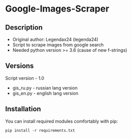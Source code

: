# Google-Images-Scraper
Description
------------------------
* Original author: Legendax24 (legenda24)
* Script to scrape images from google search
* Needed python version >= 3.6 (cause of new f-strings)

## Versions
Script version - 1.0
* gis_ru.py - russian lang version
* gis_en.py - english lang version


##  Installation
You can install required modules comfortably with pip:
```
pip install -r requirements.txt
```
